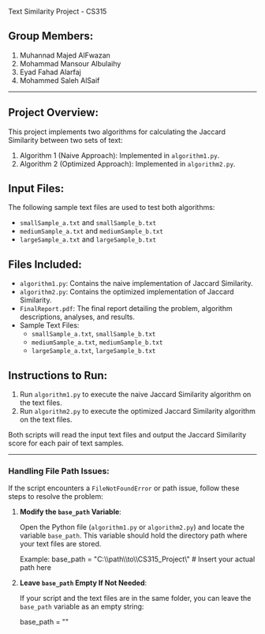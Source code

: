 Text Similarity Project - CS315

## Group Members:
1. Muhannad Majed AlFwazan 
2. Mohammad Mansour Albulaihy 
3. Eyad Fahad Alarfaj 
3. Mohammed Saleh AlSaif 

---

## Project Overview:
This project implements two algorithms for calculating the Jaccard Similarity between two sets of text:
1. Algorithm 1 (Naive Approach): Implemented in `algorithm1.py`.
2. Algorithm 2 (Optimized Approach): Implemented in `algorithm2.py`.

## Input Files:
The following sample text files are used to test both algorithms:
- `smallSample_a.txt` and `smallSample_b.txt`
- `mediumSample_a.txt` and `mediumSample_b.txt`
- `largeSample_a.txt` and `largeSample_b.txt`

## Files Included:
- `algorithm1.py`: Contains the naive implementation of Jaccard Similarity.
- `algorithm2.py`: Contains the optimized implementation of Jaccard Similarity.
- `FinalReport.pdf`: The final report detailing the problem, algorithm descriptions, analyses, and results.
- Sample Text Files:
  - `smallSample_a.txt`, `smallSample_b.txt`
  - `mediumSample_a.txt`, `mediumSample_b.txt`
  - `largeSample_a.txt`, `largeSample_b.txt`

## Instructions to Run:
1. Run `algorithm1.py` to execute the naive Jaccard Similarity algorithm on the text files.
2. Run `algorithm2.py` to execute the optimized Jaccard Similarity algorithm on the text files.

Both scripts will read the input text files and output the Jaccard Similarity score for each pair of text samples.

---

### Handling File Path Issues:

If the script encounters a `FileNotFoundError` or path issue, follow these steps to resolve the problem:

1. **Modify the `base_path` Variable**:

   Open the Python file (`algorithm1.py` or `algorithm2.py`) and locate the variable `base_path`. This variable should hold the directory path where your text files are stored.

   Example:
   base_path = "C:\\\path\\\to\\\CS315_Project\\\"  # Insert your actual path here

2. **Leave `base_path` Empty If Not Needed**:

   If your script and the text files are in the same folder, you can leave the `base_path` variable as an empty string:

   base_path = ""
